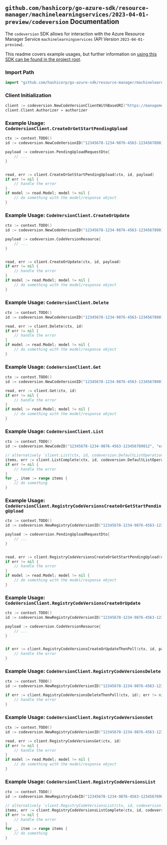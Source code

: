 
## `github.com/hashicorp/go-azure-sdk/resource-manager/machinelearningservices/2023-04-01-preview/codeversion` Documentation

The `codeversion` SDK allows for interaction with the Azure Resource Manager Service `machinelearningservices` (API Version `2023-04-01-preview`).

This readme covers example usages, but further information on [using this SDK can be found in the project root](https://github.com/hashicorp/go-azure-sdk/tree/main/docs).

### Import Path

```go
import "github.com/hashicorp/go-azure-sdk/resource-manager/machinelearningservices/2023-04-01-preview/codeversion"
```


### Client Initialization

```go
client := codeversion.NewCodeVersionClientWithBaseURI("https://management.azure.com")
client.Client.Authorizer = authorizer
```


### Example Usage: `CodeVersionClient.CreateOrGetStartPendingUpload`

```go
ctx := context.TODO()
id := codeversion.NewCodeVersionID("12345678-1234-9876-4563-123456789012", "example-resource-group", "workspaceValue", "codeValue", "versionValue")

payload := codeversion.PendingUploadRequestDto{
	// ...
}


read, err := client.CreateOrGetStartPendingUpload(ctx, id, payload)
if err != nil {
	// handle the error
}
if model := read.Model; model != nil {
	// do something with the model/response object
}
```


### Example Usage: `CodeVersionClient.CreateOrUpdate`

```go
ctx := context.TODO()
id := codeversion.NewCodeVersionID("12345678-1234-9876-4563-123456789012", "example-resource-group", "workspaceValue", "codeValue", "versionValue")

payload := codeversion.CodeVersionResource{
	// ...
}


read, err := client.CreateOrUpdate(ctx, id, payload)
if err != nil {
	// handle the error
}
if model := read.Model; model != nil {
	// do something with the model/response object
}
```


### Example Usage: `CodeVersionClient.Delete`

```go
ctx := context.TODO()
id := codeversion.NewCodeVersionID("12345678-1234-9876-4563-123456789012", "example-resource-group", "workspaceValue", "codeValue", "versionValue")

read, err := client.Delete(ctx, id)
if err != nil {
	// handle the error
}
if model := read.Model; model != nil {
	// do something with the model/response object
}
```


### Example Usage: `CodeVersionClient.Get`

```go
ctx := context.TODO()
id := codeversion.NewCodeVersionID("12345678-1234-9876-4563-123456789012", "example-resource-group", "workspaceValue", "codeValue", "versionValue")

read, err := client.Get(ctx, id)
if err != nil {
	// handle the error
}
if model := read.Model; model != nil {
	// do something with the model/response object
}
```


### Example Usage: `CodeVersionClient.List`

```go
ctx := context.TODO()
id := codeversion.NewCodeID("12345678-1234-9876-4563-123456789012", "example-resource-group", "workspaceValue", "codeValue")

// alternatively `client.List(ctx, id, codeversion.DefaultListOperationOptions())` can be used to do batched pagination
items, err := client.ListComplete(ctx, id, codeversion.DefaultListOperationOptions())
if err != nil {
	// handle the error
}
for _, item := range items {
	// do something
}
```


### Example Usage: `CodeVersionClient.RegistryCodeVersionsCreateOrGetStartPendingUpload`

```go
ctx := context.TODO()
id := codeversion.NewRegistryCodeVersionID("12345678-1234-9876-4563-123456789012", "example-resource-group", "registryValue", "codeValue", "versionValue")

payload := codeversion.PendingUploadRequestDto{
	// ...
}


read, err := client.RegistryCodeVersionsCreateOrGetStartPendingUpload(ctx, id, payload)
if err != nil {
	// handle the error
}
if model := read.Model; model != nil {
	// do something with the model/response object
}
```


### Example Usage: `CodeVersionClient.RegistryCodeVersionsCreateOrUpdate`

```go
ctx := context.TODO()
id := codeversion.NewRegistryCodeVersionID("12345678-1234-9876-4563-123456789012", "example-resource-group", "registryValue", "codeValue", "versionValue")

payload := codeversion.CodeVersionResource{
	// ...
}


if err := client.RegistryCodeVersionsCreateOrUpdateThenPoll(ctx, id, payload); err != nil {
	// handle the error
}
```


### Example Usage: `CodeVersionClient.RegistryCodeVersionsDelete`

```go
ctx := context.TODO()
id := codeversion.NewRegistryCodeVersionID("12345678-1234-9876-4563-123456789012", "example-resource-group", "registryValue", "codeValue", "versionValue")

if err := client.RegistryCodeVersionsDeleteThenPoll(ctx, id); err != nil {
	// handle the error
}
```


### Example Usage: `CodeVersionClient.RegistryCodeVersionsGet`

```go
ctx := context.TODO()
id := codeversion.NewRegistryCodeVersionID("12345678-1234-9876-4563-123456789012", "example-resource-group", "registryValue", "codeValue", "versionValue")

read, err := client.RegistryCodeVersionsGet(ctx, id)
if err != nil {
	// handle the error
}
if model := read.Model; model != nil {
	// do something with the model/response object
}
```


### Example Usage: `CodeVersionClient.RegistryCodeVersionsList`

```go
ctx := context.TODO()
id := codeversion.NewRegistryCodeID("12345678-1234-9876-4563-123456789012", "example-resource-group", "registryValue", "codeValue")

// alternatively `client.RegistryCodeVersionsList(ctx, id, codeversion.DefaultRegistryCodeVersionsListOperationOptions())` can be used to do batched pagination
items, err := client.RegistryCodeVersionsListComplete(ctx, id, codeversion.DefaultRegistryCodeVersionsListOperationOptions())
if err != nil {
	// handle the error
}
for _, item := range items {
	// do something
}
```

